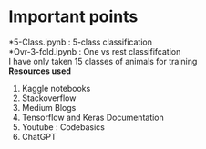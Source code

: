 # Important points
*5-Class.ipynb : 5-class classification <br>
*Ovr-3-fold.ipynb : One vs rest classififcation <br> 
              I have only taken 15 classes of animals for training<br>
**Resources used**
1) Kaggle notebooks
2) Stackoverflow
3) Medium Blogs
4) Tensorflow and Keras Documentation
5) Youtube : Codebasics
6) ChatGPT
